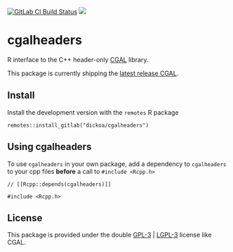 [![GitLab CI Build
Status](https://gitlab.com/dickoa/cgalheaders/badges/master/pipeline.svg)](https://gitlab.com/dickoa/cgalheaders/pipelines)
[![](http://www.r-pkg.org/badges/version/cgalheaders)](http://www.r-pkg.org/pkg/cgalheaders)


# cgalheaders

R interface to the C++ header-only [CGAL](https://www.cgal.org) library.

This package is currently shipping the [latest release CGAL](https://github.com/CGAL/cgal/releases/latest).

## Install


Install the development version with the `remotes` R package

```
remotes::install_gitlab("dickoa/cgalheaders")
```

## Using cgalheaders


To use `cgalheaders` in your own package, add a dependency to `cgalheaders` to your cpp files **before** a call to `#include <Rcpp.h>`

```
// [[Rcpp::depends(cgalheaders)]]

#include <Rcpp.h>
```

## License

This package is provided under the double [GPL-3](https://www.gnu.org/licenses/gpl-3.0.en.html) | [LGPL-3](https://www.gnu.org/licenses/lgpl-3.0.en.html) license like CGAL.
